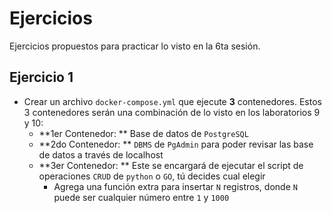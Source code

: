 # Ejercicios

Ejercicios propuestos para practicar lo visto en la 6ta sesión.

## Ejercicio 1

- Crear un archivo `docker-compose.yml` que ejecute **3** contenedores. Estos 3 contenedores serán una combinación de lo visto en los laboratorios 9 y 10:
  - **1er Contenedor: ** Base de datos de `PostgreSQL`
  - **2do Contenedor: ** `DBMS` de `PgAdmin` para poder revisar las base de datos a través de localhost
  - **3er Contenedor: ** Este se encargará de ejecutar el script de operaciones `CRUD` de `python` o `GO`, tú decides cual elegir
    - Agrega una función extra para insertar `N` registros, donde `N` puede ser cualquier número entre `1` y `1000`
